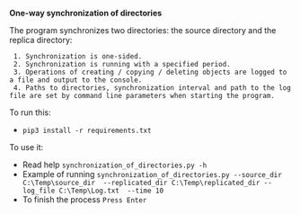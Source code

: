 **One-way synchronization of directories**

The program synchronizes two directories: the source directory and the replica directory:

     1. Synchronization is one-sided.
     2. Synchronization is running with a specified period.
     3. Operations of creating / copying / deleting objects are logged to a file and output to the console.
     4. Paths to directories, synchronization interval and path to the log file are set by command line parameters when starting the program.

To run this:
- `pip3 install -r requirements.txt`

To use it:  
- Read help `synchronization_of_directories.py -h`
- Example of running `synchronization_of_directories.py --source_dir C:\Temp\source_dir 
  --replicated_dir C:\Temp\replicated_dir --log_file C:\Temp\Log.txt  --time 10`
- To finish the process `Press Enter`  